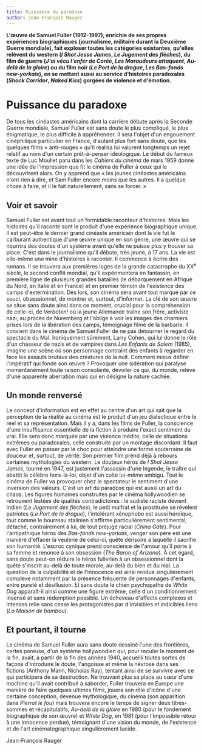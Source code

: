 ```yaml
---
title: Puissance du paradoxe
author: Jean-François Rauger
---
```


**L'œuvre de Samuel Fuller (1912-1997), enrichie de ses propres expériences biographiques (journalisme, militaire durant la Deuxième Guerre mondiale), fait exploser toutes les catégories existantes, qu'elles relèvent du western (_I Shot Jesse James_, _Le Jugement des flèches_), du film de guerre (_J'ai vécu l'enfer de Corée_, _Les Maraudeurs attaquent_, _Au-delà de la gloire_) ou du film noir (_Le Port de la drogue_, _Les Bas-fonds new-yorkais_), en se mettant aussi au service d'histoires paradoxales (_Shock Corridor_, _Naked Kiss_) gorgées de violence et d'émotion.**

# Puissance du paradoxe

De tous les cinéastes américains dont la carrière débute après la Seconde Guerre mondiale, Samuel Fuller est sans doute le plus compliqué, le plus énigmatique, le plus difficile à appréhender. Il sera l'objet d'un engouement cinéphilique particulier en France, d'autant plus fort sans doute, que les quelques films « anti-rouges » qu'il réalisa lui valurent longtemps un rejet relatif au nom d'un certain prêt-à-penser idéologique. Le début du fameux texte de Luc Moullet paru dans les _Cahiers du cinéma_ de mars 1959 donne une idée de l'impression que fit le cinéma de Fuller à ceux qui le découvrirent alors. On y apprend que « les jeunes cinéastes américains n'ont rien à dire, et Sam Fuller encore moins que les autres. Il a quelque chose à faire, et il le fait naturellement, sans se forcer. »

## Voir et savoir

Samuel Fuller est avant tout un formidable raconteur d'histoires. Mais les histoires qu'il raconte sont le produit d'une expérience biographique unique. Il est peut-être le dernier grand cinéaste américain dont la vie fut le carburant authentique d'une œuvre unique en son genre, une œuvre qui se nourrira des doutes d'un système avant qu'elle ne puisse plus y trouver sa place. C'est dans le journalisme qu'il débute, très jeune, à 17 ans. La vie est elle-même une mine d'histoires à raconter. Il commence à écrire des romans. Il se trouvera aux premières loges de la grande catastrophe du XX<sup>e</sup> siècle, le second conflit mondial, qu'il expérimentera en fantassin, en première ligne de plusieurs grandes batailles (le débarquement en Afrique du Nord, en Italie et en France) et en premier témoin de l'existence des camps d'extermination. Dès lors, son cinéma sera avant tout marqué par ce souci, obsessionnel, de montrer et, surtout, d'informer. La clé de son œuvre se situe sans doute ainsi dans ce moment, crucial pour la compréhension de celle-ci, de _Verboten!_ où la jeune Allemande traîne son frère, activiste nazi, au procès de Nuremberg et l'oblige à voir les images des charniers prises lors de la libération des camps, témoignage filmé de la barbarie. Il convient dans le cinéma de Samuel Fuller de ne pas détourner le regard du spectacle du Mal. Ironiquement sûrement, Larry Cohen, qui lui donne le rôle d'un chasseur de nazis et de vampires dans _Les Enfants de Salem_ (1985), imagine une scène où son personnage contraint des enfants à regarder en face les assauts brutaux des créatures de la nuit. Comment mieux définir l'impératif qui fonde son œuvre ? Provoquer une sidération qui paralyse momentanément toute raison consolante, dévoiler ce qui, du monde, relève d'une apparente aberration mais qui en désigne la nature cachée.

## Un monde renversé

Le concept d'information est en effet au centre d'un art qui sait que la perception de la réalité au cinéma est le produit d'un jeu dialectique entre le réel et sa représentation. Mais il y a, dans les films de Fuller, la conscience d'une insuffisance essentielle de la fiction à produire l'exact sentiment du vrai. Elle sera donc marquée par une violence inédite, celle de situations extrêmes ou paradoxales, celle construite par un montage discordant. Il faut avec Fuller en passer par le choc pour atteindre une forme souterraine de douceur et, surtout, de vérité. Son premier film prend déjà à rebours certaines mythologies du western. Le douteux héros de _I Shot Jesse James_, tourné en 1947, est justement l'assassin d'une légende, le traître qui abattit le célèbre hors-la-loi, objet d'un culte lui-même ambigu. Tout le cinéma de Fuller va provoquer chez le spectateur le sentiment d'une inversion des valeurs. C'est un art du paradoxe qui est aussi un art du chaos. Les figures humaines construites par le cinéma hollywoodien se retrouvent lestées de qualités contradictoires : le sudiste raciste devient Indien (_Le Jugement des flèches_), le petit malfrat et la prostituée se révèlent patriotes (_Le Port de la drogue_), l'intolérant xénophobe est aussi héroïque, tout comme le bourreau stalinien s'affirme particulièrement sentimental, détaché, contrairement à lui, de tout préjugé racial (_China Gate_). Pour l'antipathique héros des _Bas-fonds new-yorkais_, venger son père est une manière d'effacer la veulerie de celui-ci, quête dérisoire à laquelle il sacrifie son humanité. L'escroc cynique prend conscience de l'amour qu'il porte à sa femme et renonce à son obsession (_The Baron of Arizona_). À cet égard, sans doute peut-on réduire le héros fullerien à un obsessionnel dont la quête s'inscrit au-delà de toute morale, au-delà du bien et du mal. La question de la culpabilité et de l'innocence est ainsi rendue singulièrement complexe notamment par la présence fréquente de personnages d'enfants, entre pureté et désillusion. Et sans doute le chien psychopathe de _White Dog_ apparaît-il ainsi comme une figure extrême, celle d'un conditionnement insensé et sans rédemption possible. Un écheveau d'affects complexes et intenses relie sans cesse les protagonistes par d'invisibles et indicibles liens (_La Maison de bambou_).

## Et pourtant, il tourne

Le cinéma de Samuel Fuller aura sans doute dessiné l'une des frontières, certes poreuse, d'un système hollywoodien qui, pour reculer le moment de la fin, avait, à partir de la fin des années 1940, accueilli toutes sortes de façons d'introduire le doute, l'angoisse et même la névrose dans ses fictions (Anthony Mann, Nicholas Ray), tentant ainsi de se survivre avec ce qui participera de sa destruction. Ne trouvant plus sa place au cœur d'une machine qu'il avait contribué à saborder, Fuller trouvera en Europe une manière de faire quelques ultimes films, jouera son rôle d'icône d'une certaine conception, devenue mythologique, du cinéma (son apparition dans _Pierrot le fou_) mais trouvera encore le temps de signer deux titres-sommes et récapitulatifs, _Au-delà de la gloire_ en 1980 (pour le fondement biographique de son œuvre) et _White Dog_, en 1981 (pour l'impossible retour à une innocence perdue), témoignant d'une vision du monde, de l'existence et de l'art cinématographique singulièrement lucide.

Jean-François Rauger
